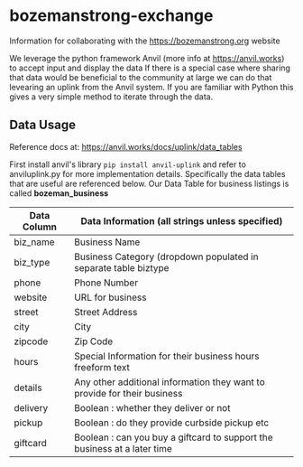 # bozemanstrong-exchange
Information for collaborating with the https://bozemanstrong.org website

We leverage the python framework Anvil (more info at https://anvil.works) to accept input and display the data
If there is a special case where sharing that data would be beneficial to the community at large we can do that
levearing an uplink from the Anvil system.  If you are familiar with Python this gives a very simple method to 
iterate through the data.

## Data Usage
Reference docs at:  https://anvil.works/docs/uplink/data_tables

First install anvil's library `pip install anvil-uplink` and refer to anviluplink.py for more implementation details.  Specifically the data tables that are useful are referenced below. Our Data Table for business listings is called **bozeman_business**

Data Column | Data Information (all strings unless specified)
------------|------------------------------------------------
biz_name |  Business Name
biz_type |  Business Category (dropdown populated in separate table biztype
phone |     Phone Number
website |   URL for business
street |    Street Address
city |      City
zipcode |   Zip Code
hours |     Special Information for their business hours freeform text
details |   Any other additional information they want to provide for their business
delivery |  Boolean : whether they deliver or not
pickup |    Boolean : do they provide curbside pickup etc
giftcard |  Boolean : can you buy a giftcard to support the business at a later time

